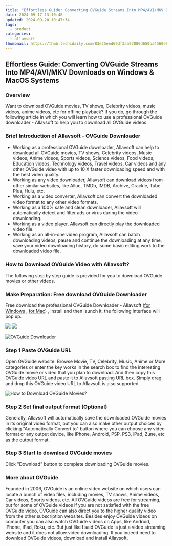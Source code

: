 ```yaml
---
title: "Effortless Guide: Converting OVGuide Streams Into MP4/AVI/MKV Downloads on Windows & MacOS Systems"
date: 2024-09-17 13:10:48
updated: 2024-09-20 10:47:34
tags:
  - product
categories:
  - allavsoft
thumbnail: https://thmb.techidaily.com/83e25eed69df3aa92880d650ba4560e8ba50f00f0835c8a9e56b3818bf712cbe.jpg
---
```


## Effortless Guide: Converting OVGuide Streams Into MP4/AVI/MKV Downloads on Windows & MacOS Systems

### Overview

Want to download OVGuide movies, TV shows, Celebrity videos, music videos, anime videos, etc for offline playback? If you do, go through the following article in which you will learn how to use a professional OVGuide downloader - Allavsoft to help you to download all OVGuide videos.

### Brief Introduction of Allavsoft - OVGuide Downloader

* Working as a professional OVGuide downloader, Allavsoft can help to download all OVGuide movies, TV shows, Celebrity videos, Music videos, Anime videos, Sports videos, Science videos, Food videos, Education videos, Technology videos, Travel videos, Car videos and any other OVGuide video with up to 10 X faster downloading speed and with the best video quality.
* Working as any video downloader, Allavsoft can download videos from other similar websites, like Alluc, TMDb, IMDB, Archive, Crackle, Tube Plus, Hulu, etc.
* Working as a video converter, Allavsoft can convert the downloaded video format to any other video formats.
* Working as a 100% safe and clean downloader, Allavsoft will automatically detect and filter ads or virus during the video downloading.
* Working as a video player, Allavsoft can directly play the downloaded video file.
* Working as an all-in-one video program, Allavsoft can batch downloading videos, pause and continue the downloading at any time, save your video downloading history, do some basic editing work to the downloaded video file.

### How to Download OVGuide Video with Allavsoft?

The following step by step guide is provided for you to download OVGuide movies or other videos.

### Make Preparation: Free download OVGuide Downloader

Free download the professional OVGuide Downloader - Allavsoft ([for Windows](https://tools.techidaily.com/allavsoft/products/) , [for Mac](https://tools.techidaily.com/allavsoft/products/)) , install and then launch it, the following interface will pop up.

[![](https://www.allavsoft.com/how-to/../images/how-to/free-download-win.jpg)](https://tools.techidaily.com/allavsoft/products/) [![](https://www.allavsoft.com/how-to/../images/how-to/free-download-mac.jpg)](https://tools.techidaily.com/allavsoft/products/)

![OVGuide Downloader](https://www.allavsoft.com/how-to/../images/allavsoft/screen-shot-600.jpg)

### Step 1 Paste OVGuide URL

Open OVGuide website. Browse Movie, TV, Celebrity, Music, Anime or More categories or enter the key works in the search box to find the interesting OVGuide movie or video that you plan to download. And then copy this OVGuide video URL and paste it to Allavsoft pasting URL box. Simply drag and drop this OVGuide video URL to Allavsoft is also supported.

![How to Download OVGuide Movies?](https://www.allavsoft.com/how-to/../images/how-to/download-rtmp-video/download-rtmp-video.jpg)

### Step 2 Set final output format (Optional)

Generally, Allavsoft will automatically save the downloaded OVGuide movies in its original video format, but you can also make other output choices by clicking "Automatically Convert to" button where you can choose any video format or any output device, like iPhone, Android, PSP, PS3, iPad, Zune, etc as the output format.

### Step 3 Start to download OVGuide movies

Click "Download" button to complete downloading OVGuide movies.

### More about OVGuide

Founded in 2006, OVGuide is an online video website on which users can locate a bunch of video files, including movies, TV shows, Anime videos, Car videos, Sports videos, etc. All OVGuide videos are free for streaming, but for some of OVGuide videos if you are not satisfied with the free OVGuide video, OVGuide can also direct you to the higher quality video from the other subscription websites. Besides enjoy OVGuide videos on computer you can also watch OVGuide videos on Apps, like Android, iPhone, iPad, Roku, etc. But just like I said OVGuide is just a video streaming website and it does not allow video downloading. If you indeed need to download OVGuide videos, download and install Allavsoft.

<ins class="adsbygoogle"
     style="display:block"
     data-ad-format="autorelaxed"
     data-ad-client="ca-pub-7571918770474297"
     data-ad-slot="1223367746"></ins>



<ins class="adsbygoogle"
     style="display:block"
     data-ad-client="ca-pub-7571918770474297"
     data-ad-slot="8358498916"
     data-ad-format="auto"
     data-full-width-responsive="true"></ins>

